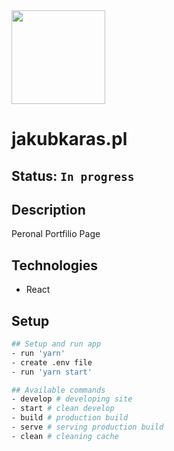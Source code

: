 <img alt="" src="" width="150" />

# jakubkaras.pl

## Status: `In progress`

## Description

Peronal Portfilio Page

## Technologies

- React

## Setup

```bash
## Setup and run app
- run 'yarn'
- create .env file
- run 'yarn start'

## Available commands
- develop # developing site
- start # clean develop
- build # production build
- serve # serving production build
- clean # cleaning cache
```
